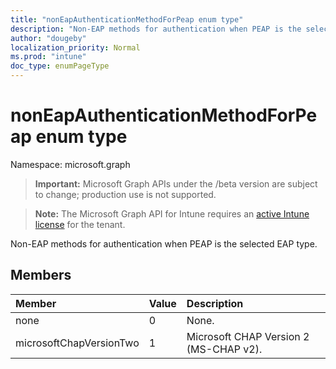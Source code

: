```yaml
---
title: "nonEapAuthenticationMethodForPeap enum type"
description: "Non-EAP methods for authentication when PEAP is the selected EAP type."
author: "dougeby"
localization_priority: Normal
ms.prod: "intune"
doc_type: enumPageType
---
```


# nonEapAuthenticationMethodForPeap enum type

Namespace: microsoft.graph

> **Important:** Microsoft Graph APIs under the /beta version are subject to change; production use is not supported.

> **Note:** The Microsoft Graph API for Intune requires an [active Intune license](https://go.microsoft.com/fwlink/?linkid=839381) for the tenant.

Non-EAP methods for authentication when PEAP is the selected EAP type.

## Members
|Member|Value|Description|
|:---|:---|:---|
|none|0|None.|
|microsoftChapVersionTwo|1|Microsoft CHAP Version 2 (MS-CHAP v2).|





